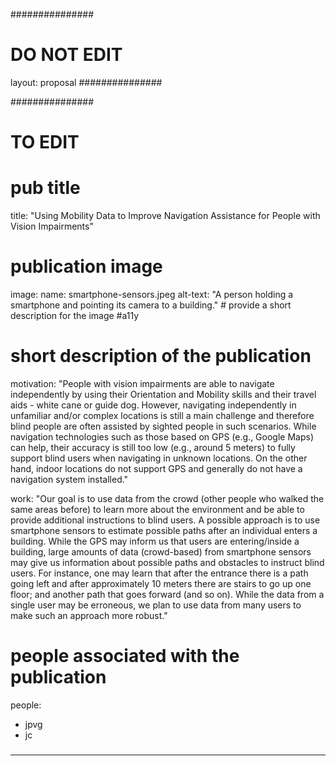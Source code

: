 ###############
# DO NOT EDIT
layout: proposal
###############

###############
# TO EDIT
# pub title
title: "Using Mobility Data to Improve Navigation Assistance for People with Vision Impairments"

# publication image
image:
 name: smartphone-sensors.jpeg
 alt-text: "A person holding a smartphone and pointing its camera to a building." # provide a short description for the image #a11y

# short description of the publication
motivation: "People with vision impairments are able to navigate independently by using their Orientation and Mobility skills and their travel aids - white cane or guide dog. However, navigating independently in unfamiliar and/or complex locations is still a main challenge and therefore blind people are often assisted by sighted people in such scenarios. While navigation technologies such as those based on GPS (e.g., Google Maps) can help, their accuracy is still too low (e.g., around 5 meters) to fully support blind users when navigating in unknown locations. On the other hand, indoor locations do not support GPS and generally do not have a navigation system installed."

work: "Our goal is to use data from the crowd (other people who walked the same areas before) to learn more about the environment and be able to provide additional instructions to blind users. A possible approach is to use smartphone sensors to estimate possible paths after an individual enters a building. While the GPS may inform us that users are entering/inside a building, large amounts of data (crowd-based) from smartphone sensors may give us information about possible paths and obstacles to instruct blind users. For instance, one may learn that after the entrance there is a path going left and after approximately 10 meters there are stairs to go up one floor; and another path that goes forward (and so on). While the data from a single user may be erroneous, we plan to use data from many users to make such an approach more robust."

# people associated with the publication
people:
 - jpvg
 - jc

###
---